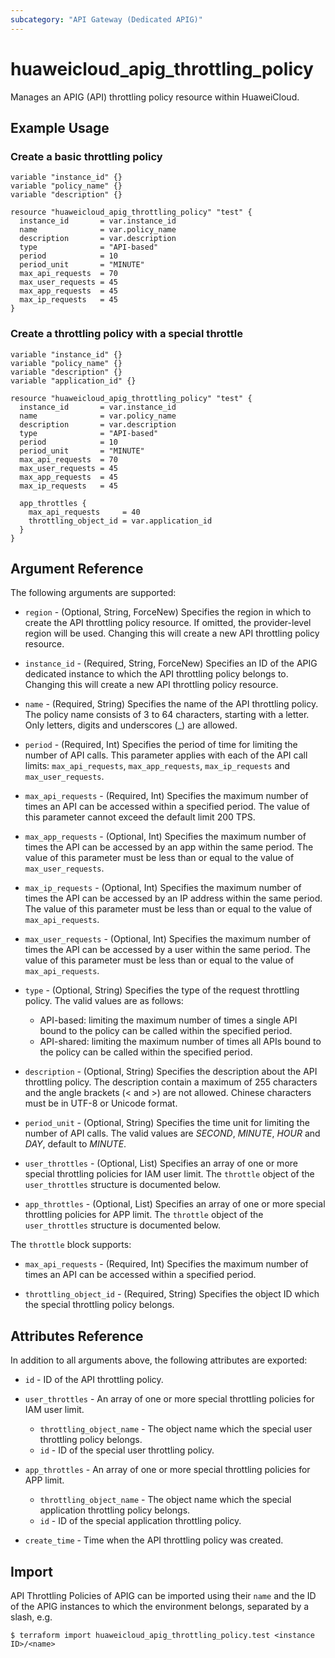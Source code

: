 ```yaml
---
subcategory: "API Gateway (Dedicated APIG)"
---
```


# huaweicloud_apig_throttling_policy

Manages an APIG (API) throttling policy resource within HuaweiCloud.

## Example Usage

### Create a basic throttling policy
```hcl
variable "instance_id" {}
variable "policy_name" {}
variable "description" {}

resource "huaweicloud_apig_throttling_policy" "test" {
  instance_id       = var.instance_id
  name              = var.policy_name
  description       = var.description
  type              = "API-based"
  period            = 10
  period_unit       = "MINUTE"
  max_api_requests  = 70
  max_user_requests = 45
  max_app_requests  = 45
  max_ip_requests   = 45
}
```

### Create a throttling policy with a special throttle
```hcl
variable "instance_id" {}
variable "policy_name" {}
variable "description" {}
variable "application_id" {}

resource "huaweicloud_apig_throttling_policy" "test" {
  instance_id       = var.instance_id
  name              = var.policy_name
  description       = var.description
  type              = "API-based"
  period            = 10
  period_unit       = "MINUTE"
  max_api_requests  = 70
  max_user_requests = 45
  max_app_requests  = 45
  max_ip_requests   = 45

  app_throttles {
    max_api_requests     = 40
    throttling_object_id = var.application_id
  }
}
```

## Argument Reference

The following arguments are supported:

* `region` - (Optional, String, ForceNew) Specifies the region in which to create the API throttling policy resource.
  If omitted, the provider-level region will be used.
  Changing this will create a new API throttling policy resource.

* `instance_id` - (Required, String, ForceNew) Specifies an ID of the APIG dedicated instance to which the
  API throttling policy belongs to.
  Changing this will create a new API throttling policy resource.

* `name` - (Required, String) Specifies the name of the API throttling policy.
  The policy name consists of 3 to 64 characters, starting with a letter.
  Only letters, digits and underscores (_) are allowed.

* `period` - (Required, Int) Specifies the period of time for limiting the number of API calls.
  This parameter applies with each of the API call limits: `max_api_requests`, `max_app_requests`, `max_ip_requests`
  and `max_user_requests`.

* `max_api_requests` - (Required, Int) Specifies the maximum number of times an API can be accessed within a specified
  period.
  The value of this parameter cannot exceed the default limit 200 TPS.

* `max_app_requests` - (Optional, Int) Specifies the maximum number of times the API can be accessed by an app within
  the same period.
  The value of this parameter must be less than or equal to the value of `max_user_requests`.

* `max_ip_requests` - (Optional, Int) Specifies the maximum number of times the API can be accessed by an IP address
  within the same period.
  The value of this parameter must be less than or equal to the value of `max_api_requests`.

* `max_user_requests` - (Optional, Int) Specifies the maximum number of times the API can be accessed by a user within
  the same period.
  The value of this parameter must be less than or equal to the value of `max_api_requests`.

* `type` - (Optional, String) Specifies the type of the request throttling policy.
  The valid values are as follows:
  - API-based: limiting the maximum number of times a single API bound to the policy can be called within the specified
  period.
  - API-shared: limiting the maximum number of times all APIs bound to the policy can be called within the specified
  period.

* `description` - (Optional, String) Specifies the description about the API throttling policy.
  The description contain a maximum of 255 characters and the angle brackets (< and >) are not allowed.
  Chinese characters must be in UTF-8 or Unicode format.

* `period_unit` - (Optional, String) Specifies the time unit for limiting the number of API calls.
  The valid values are *SECOND*, *MINUTE*, *HOUR* and *DAY*, default to *MINUTE*.

* `user_throttles` - (Optional, List) Specifies an array of one or more special throttling policies for IAM user limit.
  The `throttle` object of the `user_throttles` structure is documented below.

* `app_throttles` - (Optional, List) Specifies an array of one or more special throttling policies for APP limit.
  The `throttle` object of the `user_throttles` structure is documented below.

The `throttle` block supports:

* `max_api_requests` - (Required, Int) Specifies the maximum number of times an API can be accessed within a specified
  period.

* `throttling_object_id` - (Required, String) Specifies the object ID which the special throttling policy belongs.

## Attributes Reference

In addition to all arguments above, the following attributes are exported:

* `id` - ID of the API throttling policy.

* `user_throttles` - An array of one or more special throttling policies for IAM user limit.
  - `throttling_object_name` - The object name which the special user throttling policy belongs.
  - `id` - ID of the special user throttling policy.

* `app_throttles` - An array of one or more special throttling policies for APP limit.
  - `throttling_object_name` - The object name which the special application throttling policy belongs.
  - `id` - ID of the special application throttling policy.

* `create_time` - Time when the API throttling policy was created.

## Import

API Throttling Policies of APIG can be imported using their `name` and the ID of the APIG instances to which the
environment belongs, separated by a slash, e.g.
```
$ terraform import huaweicloud_apig_throttling_policy.test <instance ID>/<name>
```
